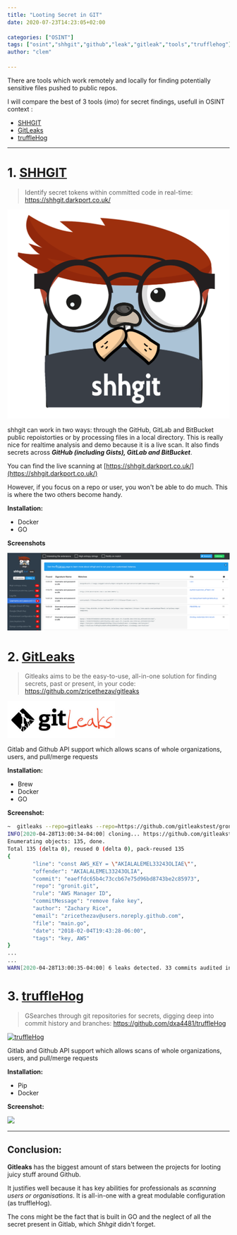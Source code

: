 ```yaml
---
title: "Looting Secret in GIT"
date: 2020-07-23T14:23:05+02:00

categories: ["OSINT"]
tags: ["osint","shhgit","github","leak","gitleak","tools","trufflehog"]
author: "clem"

---
```


There are tools which work remotely and locally for finding potentially sensitive files pushed to public repos.

<!--more-->

I will compare the best of 3 tools (*imo*) for secret findings, usefull in OSINT context :
- [SHHGIT](https://clem9669.github.io/blog/article/looting-secret-git/#SHHGIT)
- [GitLeaks](https://clem9669.github.io/blog/article/looting-secret-git/#GitLeaks)
- [truffleHog](https://clem9669.github.io/blog/article/looting-secret-git/#truffleHog)

---


# 1. [SHHGIT](#SHHGIT)

> Identify secret tokens within committed code in real-time:
> https://shhgit.darkport.co.uk/

[![SHHGIT](https://raw.githubusercontent.com/eth0izzle/shhgit/master/images/shhgit.png)](https://github.com/eth0izzle/shhgit)

shhgit can work in two ways: through the GitHub, GitLab and BitBucket public repoistorties or by processing files in a local directory.
This is really nice for realtime analysis and demo because it is a live scan.
It also finds secrets across ***GitHub (including Gists), GitLab and BitBucket***.

You can find the live scanning at [https://shhgit.darkport.co.uk/](https://shhgit.darkport.co.uk/)

However, if you focus on a repo or user, you won't be able to do much. This is where the two others become handy.

**Installation:** 
- Docker
- GO

**Screenshots**

![](https://raw.githubusercontent.com/eth0izzle/shhgit/master/images/shhgit-live-example.png)


# 2. [GitLeaks](#GitLeaks)

> Gitleaks aims to be the easy-to-use, all-in-one solution for finding secrets, past or present, in your code:
> https://github.com/zricethezav/gitleaks

[![GitLeaks](https://raw.githubusercontent.com/zricethezav/gifs/master/gitleakslogo.png)](https://github.com/zricethezav/gitleaks)

Gitlab and Github API support which allows scans of whole organizations, users, and pull/merge requests


**Installation:**
- Brew
- Docker
- GO

**Screenshot:** 
```sh
~  gitleaks --repo=gitleaks --repo=https://github.com/gitleakstest/gronit.git --verbose --pretty
INFO[2020-04-28T13:00:34-04:00] cloning... https://github.com/gitleakstest/gronit.git
Enumerating objects: 135, done.
Total 135 (delta 0), reused 0 (delta 0), pack-reused 135
{
        "line": "const AWS_KEY = \"AKIALALEMEL33243OLIAE\"",
        "offender": "AKIALALEMEL33243OLIA",
        "commit": "eaeffdc65b4c73ccb67e75d96bd8743be2c85973",
        "repo": "gronit.git",
        "rule": "AWS Manager ID",
        "commitMessage": "remove fake key",
        "author": "Zachary Rice",
        "email": "zricethezav@users.noreply.github.com",
        "file": "main.go",
        "date": "2018-02-04T19:43:28-06:00",
        "tags": "key, AWS"
}
...
...
WARN[2020-04-28T13:00:35-04:00] 6 leaks detected. 33 commits audited in 77 milliseconds 738 microseconds
```


# 3. [truffleHog](#truffleHog)

> GSearches through git repositories for secrets, digging deep into commit history and branches:
> https://github.com/dxa4481/truffleHog

[![truffleHog](https://avatars2.githubusercontent.com/u/15876092?s=200&v=4)](https://github.com/dxa4481/truffleHog)

Gitlab and Github API support which allows scans of whole organizations, users, and pull/merge requests


**Installation:**
- Pip
- Docker

**Screenshot:** 

![](https://camo.githubusercontent.com/3972f94b479bb40fb690e2cadcd3dd14ab3c3073/68747470733a2f2f692e696d6775722e636f6d2f5941586e644c442e706e67)

---

## Conclusion:

**Gitleaks** has the biggest amount of stars between the projects for looting juicy stuff around Github.

It justifies well because it has key abilities for professionals as *scanning users or organisations*. It is all-in-one with a great modulable configuration (as truffleHog).

The cons might be the fact that is built in GO and the neglect of all the secret present in Gitlab, which *Shhgit* didn't forget.